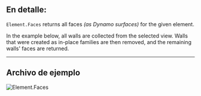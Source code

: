 ## En detalle:
`Element.Faces` returns all faces _(as Dynamo surfaces)_ for the given element.

In the example below, all walls are collected from the selected view. Walls that were created as in-place families are then removed, and the remaining walls' faces are returned.

___
## Archivo de ejemplo

![Element.Faces](./Revit.Elements.Element.Faces_img.jpg)
